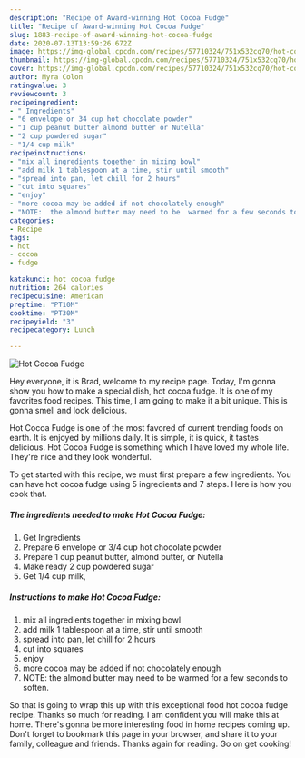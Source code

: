 ```yaml
---
description: "Recipe of Award-winning Hot Cocoa Fudge"
title: "Recipe of Award-winning Hot Cocoa Fudge"
slug: 1883-recipe-of-award-winning-hot-cocoa-fudge
date: 2020-07-13T13:59:26.672Z
image: https://img-global.cpcdn.com/recipes/57710324/751x532cq70/hot-cocoa-fudge-recipe-main-photo.jpg
thumbnail: https://img-global.cpcdn.com/recipes/57710324/751x532cq70/hot-cocoa-fudge-recipe-main-photo.jpg
cover: https://img-global.cpcdn.com/recipes/57710324/751x532cq70/hot-cocoa-fudge-recipe-main-photo.jpg
author: Myra Colon
ratingvalue: 3
reviewcount: 3
recipeingredient:
- " Ingredients"
- "6 envelope or 34 cup hot chocolate powder"
- "1 cup peanut butter almond butter or Nutella"
- "2 cup powdered sugar"
- "1/4 cup milk"
recipeinstructions:
- "mix all ingredients together in mixing bowl"
- "add milk 1 tablespoon at a time, stir until smooth"
- "spread into pan, let chill for 2 hours"
- "cut into squares"
- "enjoy"
- "more cocoa may be added if not chocolately enough"
- "NOTE:  the almond butter may need to be  warmed for a few seconds to soften."
categories:
- Recipe
tags:
- hot
- cocoa
- fudge

katakunci: hot cocoa fudge 
nutrition: 264 calories
recipecuisine: American
preptime: "PT10M"
cooktime: "PT30M"
recipeyield: "3"
recipecategory: Lunch

---
```



![Hot Cocoa Fudge](https://img-global.cpcdn.com/recipes/57710324/751x532cq70/hot-cocoa-fudge-recipe-main-photo.jpg)

Hey everyone, it is Brad, welcome to my recipe page. Today, I'm gonna show you how to make a special dish, hot cocoa fudge. It is one of my favorites food recipes. This time, I am going to make it a bit unique. This is gonna smell and look delicious.

Hot Cocoa Fudge is one of the most favored of current trending foods on earth. It is enjoyed by millions daily. It is simple, it is quick, it tastes delicious. Hot Cocoa Fudge is something which I have loved my whole life. They're nice and they look wonderful.




To get started with this recipe, we must first prepare a few ingredients. You can have hot cocoa fudge using 5 ingredients and 7 steps. Here is how you cook that.

<!--inarticleads1-->

##### The ingredients needed to make Hot Cocoa Fudge:

1. Get  Ingredients
1. Prepare 6 envelope or 3/4 cup hot chocolate powder
1. Prepare 1 cup peanut butter, almond butter, or Nutella
1. Make ready 2 cup powdered sugar
1. Get 1/4 cup milk,




<!--inarticleads2-->

##### Instructions to make Hot Cocoa Fudge:

1. mix all ingredients together in mixing bowl
1. add milk 1 tablespoon at a time, stir until smooth
1. spread into pan, let chill for 2 hours
1. cut into squares
1. enjoy
1. more cocoa may be added if not chocolately enough
1. NOTE:  the almond butter may need to be  warmed for a few seconds to soften.




So that is going to wrap this up with this exceptional food hot cocoa fudge recipe. Thanks so much for reading. I am confident you will make this at home. There's gonna be more interesting food in home recipes coming up. Don't forget to bookmark this page in your browser, and share it to your family, colleague and friends. Thanks again for reading. Go on get cooking!
